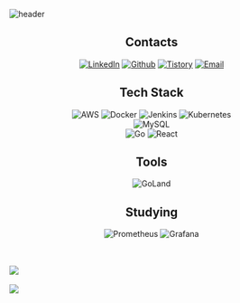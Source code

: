 ![header](https://capsule-render.vercel.app/api?type=transparent&height=100&section=header&text=Introducing%20JiHyun&fontColor=BE6BE3&fontSize=30)

<div align="center">

## Contacts
[![LinkedIn](https://img.shields.io/badge/LinkedIn-0A66C2?style=flat&logo=LinkedIn&logoColor=white)](https://www.linkedin.com/in/jihyun-baek-972290226/)
[![Github](https://img.shields.io/badge/Github-181717?style=flat&logo=Github&logoColor=white)](https://github.com/baekji919)
[![Tistory](https://img.shields.io/badge/Tistory-000000?style=flat&logo=GitLab&logoColor=white)](https://baekji919.tistory.com)
[![Email](https://img.shields.io/badge/Email-d14836?style=flat-square&logo=Gmail&logoColor=white&link=mailto:gwiyeomgo@gmail.com)](mailto:jamie919@naver.com)
</p>

## Tech Stack
![AWS](https://img.shields.io/badge/AWS-232F3E?style=flat&logo=AmazonAWS&logoColor=white)
![Docker](https://img.shields.io/badge/Docker-2496ED?style=flat&logo=Docker&logoColor=white)
![Jenkins](https://img.shields.io/badge/Jenkins-D24939?style=flat&logo=Jenkins&logoColor=white)
![Kubernetes](https://img.shields.io/badge/Kubernetes-326CE5?style=flat&logo=Kubernetes&logoColor=white)
<br>
![MySQL](https://img.shields.io/badge/MySQL-4479A1?style=flat&logo=MySQL&logoColor=white)
<br>
![Go](https://img.shields.io/badge/Go-00ADD8?style=flat&logo=Go&logoColor=white)
![React](https://img.shields.io/badge/React-61DAFB?style=flat&logo=React&logoColor=white)

## Tools
![GoLand](https://img.shields.io/badge/GoLand-000000?style=flat&logo=GoLand&logoColor=white)

## Studying
![Prometheus](https://img.shields.io/badge/Prometheus-E6522C?style=flat&logo=Prometheus&logoColor=white)
![Grafana](https://img.shields.io/badge/Grafana-F46800?style=flat&logo=Grafana&logoColor=white)

<div align="left">
<br><br>
<img src="https://github-readme-stats.vercel.app/api/top-langs/?username=baekji919&layout=compact"><br><br>
<img src="https://github-readme-stats.vercel.app/api?username=baekji919&show_icons=true">
